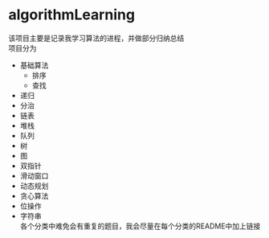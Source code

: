 # algorithmLearning
该项目主要是记录我学习算法的进程，并做部分归纳总结  
项目分为
* 基础算法
  * 排序
  * 查找
 * 递归
 * 分治
 * 链表
 * 堆栈
 * 队列
 * 树
 * 图
 * 双指针
 * 滑动窗口
 * 动态规划
 * 贪心算法
 * 位操作
 * 字符串  
 各个分类中难免会有重复的题目，我会尽量在每个分类的README中加上链接